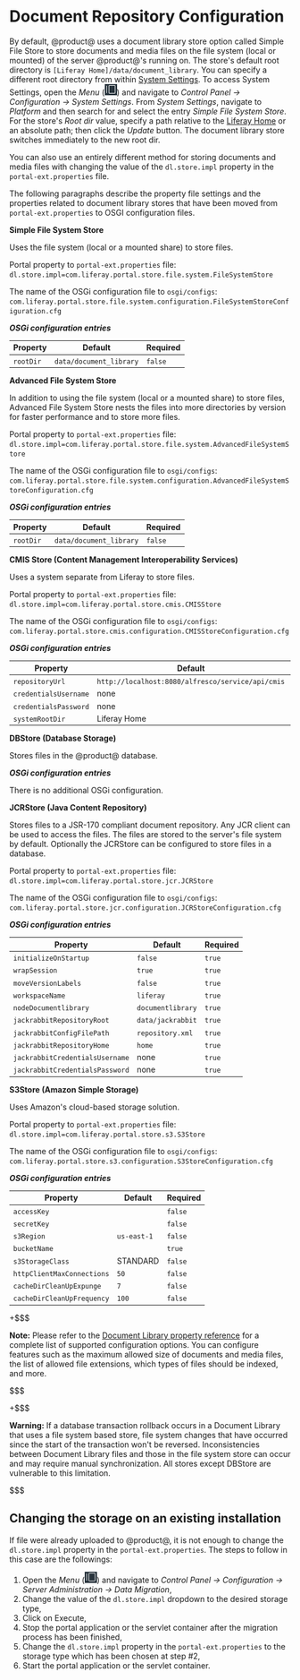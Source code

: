 # Document Repository Configuration

By default, @product@ uses a document library store option called Simple File
Store to store documents and media files on the file system (local or mounted)
of the server @product@'s running on. The store's default root directory is
`[Liferay Home]/data/document_library`. You can specify a different root
directory from within [System Settings](/discover/portal/-/knowledge_base/7-0/system-settings).
To access System Settings, open the *Menu*
(![Menu](../../images/icon-menu.png)) and navigate to *Control Panel &rarr;
Configuration &rarr; System Settings*. From *System Settings*, navigate to
*Platform* and then search for and select the entry *Simple File System Store*.
For the store's *Root dir* value, specify a path relative to the [Liferay Home](/discover/deployment/-/knowledge_base/7-0/installing-liferay-portal#liferay-home)
or an absolute path; then click the *Update* button. The document library store
switches immediately to the new root dir.

You can also use an entirely different method for storing documents and media
files with changing the value of the `dl.store.impl` property in the
`portal-ext.properties` file.

The following paragraphs describe the property file settings and the
properties related to document library stores that have been moved
from `portal-ext.properties` to OSGI configuration files.

**Simple File System Store**

Uses the file system (local or a mounted share) to store files.

Portal property to `portal-ext.properties` file: `dl.store.impl=com.liferay.portal.store.file.system.FileSystemStore`

The name of the OSGi configuration file to `osgi/configs`: `com.liferay.portal.store.file.system.configuration.FileSystemStoreConfiguration.cfg`

***OSGi configuration entries***

Property | Default | Required
---------|---------|---------
`rootDir` | `data/document_library` | `false`

**Advanced File System Store**

In addition to using the file system (local or a
mounted share) to store files, Advanced File System Store nests the files into
more directories by version for faster performance and to store more files.

Portal property to `portal-ext.properties` file: `dl.store.impl=com.liferay.portal.store.file.system.AdvancedFileSystemStore`

The name of the OSGi configuration file to `osgi/configs`: `com.liferay.portal.store.file.system.configuration.AdvancedFileSystemStoreConfiguration.cfg`

***OSGi configuration entries***

Property | Default | Required
---------|---------|---------
`rootDir` | `data/document_library` | `false`

**CMIS Store (Content Management Interoperability Services)**

Uses a system separate from Liferay to store files.

Portal property to `portal-ext.properties` file: `dl.store.impl=com.liferay.portal.store.cmis.CMISStore`

The name of the OSGi configuration file to `osgi/configs`: `com.liferay.portal.store.cmis.configuration.CMISStoreConfiguration.cfg`

***OSGi configuration entries***

Property | Default | Required
---------|---------|---------
`repositoryUrl` | `http://localhost:8080/alfresco/service/api/cmis` | `true`
`credentialsUsername` | none | `true`
`credentialsPassword` | none | `true`
`systemRootDir` | Liferay Home | `true`

**DBStore (Database Storage)**

Stores files in the @product@ database.

***OSGi configuration entries***

There is no additional OSGi configuration.

**JCRStore (Java Content Repository)**

Stores files to a JSR-170 compliant
document repository. Any JCR client can be used to access the files. The files
are stored to the server's file system by default. Optionally the
JCRStore can be configured to store files in a database.

Portal property to `portal-ext.properties` file: `dl.store.impl=com.liferay.portal.store.jcr.JCRStore`

The name of the OSGi configuration file to `osgi/configs`: `com.liferay.portal.store.jcr.configuration.JCRStoreConfiguration.cfg`

***OSGi configuration entries***

Property | Default | Required
---------|---------|---------
`initializeOnStartup` | `false`| `true`
`wrapSession` | `true` | `true`
`moveVersionLabels` | `false` | `true`
`workspaceName` | `liferay` | `true`
`nodeDocumentlibrary` | `documentlibrary` | `true`
`jackrabbitRepositoryRoot` | `data/jackrabbit` | `true`
`jackrabbitConfigFilePath` | `repository.xml` | `true`
`jackrabbitRepositoryHome` | `home` | `true`
`jackrabbitCredentialsUsername` | none | `true`
`jackrabbitCredentialsPassword` | none | `true`

**S3Store (Amazon Simple Storage)**

Uses Amazon's cloud-based storage solution.

Portal property to `portal-ext.properties` file: `dl.store.impl=com.liferay.portal.store.s3.S3Store`

The name of the OSGi configuration file to `osgi/configs`: `com.liferay.portal.store.s3.configuration.S3StoreConfiguration.cfg`

***OSGi configuration entries***

Property | Default | Required
---------|---------|---------
`accessKey` | | `false`
`secretKey` | | `false`
`s3Region` | `us-east-1` | `false`
`bucketName` | | `true`
`s3StorageClass` | STANDARD | `false`
`httpClientMaxConnections` | `50` | `false`
`cacheDirCleanUpExpunge` | `7` | `false`
`cacheDirCleanUpFrequency` | `100` | `false`

+$$$

**Note:** Please refer to the [Document Library property reference](https://docs.liferay.com/portal/7.0/propertiesdoc/portal.properties.html#Document%20Library%20Portlet)
for a complete list of supported configuration options. You can configure features such
as the maximum allowed size of documents and media files, the list of allowed
file extensions, which types of files should be indexed, and more.

$$$

+$$$

**Warning:** If a database transaction rollback occurs in a Document Library
that uses a file system based store, file system changes that have occurred
since the start of the transaction won't be reversed. Inconsistencies between
Document Library files and those in the file system store can occur and may
require manual synchronization. All stores except DBStore are vulnerable to this
limitation.

$$$

## Changing the storage on an existing installation [](id=changing-storage)
If file were already uploaded to @product@, it is not enough to change the `dl.store.impl`
property in the `portal-ext.properties`. The steps to follow in this case are
the followings:
1. Open the *Menu*
(![Menu](../../images/icon-menu.png)) and navigate to *Control Panel &rarr;
 Configuration &rarr; Server Administration &rarr; Data Migration*,
2. Change the value of the `dl.store.impl` dropdown to the desired storage type,
3. Click on Execute,
4. Stop the portal application or the servlet container after the migration
process has been finished,
5. Change the `dl.store.impl` property in the `portal-ext.properties` to the
storage type which has been chosen at step #2,
6. Start the portal application or the servlet container.
